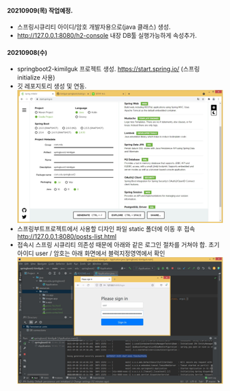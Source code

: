 #### 20210909(목) 작업예정.
- 스프링시큐리티 아이디/암호 개발자용으로(java 클래스) 생성.
- http://127.0.0.1:8080/h2-console 내장 DB툴 실행가능하게 속성추가.

#### 20210908(수)
- springboot2-kimilguk 프로젝트 생성. https://start.spring.io/ (스프링 initialize 사용)
- 깃 레포지토리 생성 및 연동.
![ex_screenshot](./README/springboot2-kimilguk.jpg)
- 스프링부트프로젝트에서 사용할 디자인 파일 static 폴더에 이동 후 접속 http://127.0.0.1:8080/posts-list.html
- 접속시 스프링 시큐리티 의존성 때문에 아래와 같은 로그인 절차를 거쳐야 합. 초기 아이디 user / 암호는 아래 화면에서 블럭지정영역에서 확인
![ex_screenshot](./README/springboot2-01.jpg)